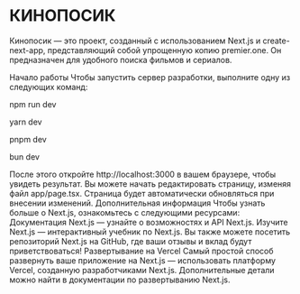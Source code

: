 # КИНОПОСИК
Кинопосик — это проект, созданный с использованием Next.js и create-next-app, представляющий собой упрощенную копию premier.one. Он предназначен для удобного поиска фильмов и сериалов.

Начало работы
Чтобы запустить сервер разработки, выполните одну из следующих команд:


npm run dev

yarn dev

pnpm dev

bun dev

После этого откройте http://localhost:3000 в вашем браузере, чтобы увидеть результат. Вы можете начать редактировать страницу, изменяя файл app/page.tsx. Страница будет автоматически обновляться при внесении изменений.
Дополнительная информация
Чтобы узнать больше о Next.js, ознакомьтесь с следующими ресурсами:
Документация Next.js — узнайте о возможностях и API Next.js.
Изучите Next.js — интерактивный учебник по Next.js.
Вы также можете посетить репозиторий Next.js на GitHub, где ваши отзывы и вклад будут приветствоваться!
Развертывание на Vercel
Самый простой способ развернуть ваше приложение на Next.js — использовать платформу Vercel, созданную разработчиками Next.js.
Дополнительные детали можно найти в документации по развертыванию Next.js.
